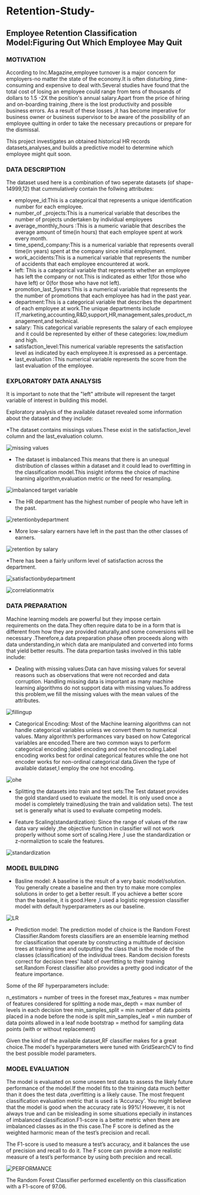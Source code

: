 # Retention-Study-
## Employee Retention Classification Model:Figuring Out Which Employee May Quit


### MOTIVATION
According to Inc.Magazine,employee turnover is a major concern for employers-no matter the state of the economy.It is often disturbing ,time-consuming and expensive to deal with.Several studies have found that the total cost of losing an employee could range from tens of thousands of dollars to 1.5 -2X the position's annual salary.Apart from the price of hiring and on-boarding training ,there is the lost productivity and possible business errors.
As a result of these losses ,it has become imperative for business owner or business supervisor to be aware of the possibility of an employee quitting in order to take the necessary precautions or prepare for the dismissal.

This project investigates an obtained historical HR records datasets,analyses,and builds a predictive model to determine which employee might quit soon.

### DATA DESCRIPTION
The dataset used here is a combination of two seperate datasets (of shape-14999,12)  that cummulatively contain the follwing attributes:
* employee_id:This is a categorical that represents a unique identification number for each employee.
* number_of _projects:This is a numerical variable that describes the number of projects undertaken by individual employees
* average_monthly_hours :This is a numeric variable that describes the average amount of time(in hours) that each employee spent at work every month.
* time_spend_company:This is a numerical variable that represents overall time(in years) spent at the company since initial employment.
* work_accidents:This is a numerical variable that represents the number of accidents that each employee encountered at work.
* left: This is a categorical variable that represents whether an employee has left the company or not.This is indicated as either 1(for those who have left) or 0(for those who have not left).
* promotion_last_5years:This is a numerical variable that represents the the number of promotions that each employee has had in the past year.
* department:This is a categorical variable that describes the department of each employee at work.The unique departments include IT,marketing,accounting,R&D,support,HR,management,sales,product_management,and technical.
* salary: This categorical variable represents the salary of each employee and it could be represented by either of these categories: low,medium and high.
* satisfaction_level:This numerical variable represents the satisfaction level as indicated by each employeee.It is expressed as a percentage.
* last_evaluation :This numerical variable represents the score from the last evaluation of the employee.

### EXPLORATORY DATA ANALYSIS
It is important to note that the "left" attribute will represent the target variable of interest in building this model.

Exploratory analysis of the available dataset revealed some information about the dataset and they include:

*The dataset contains missings values.These exist in the satisfaction_level column and the last_evaluation column. 

![missing values](https://user-images.githubusercontent.com/67794705/87346751-f90ec280-c549-11ea-8f61-9d0bfed1221a.PNG)


* The dataset is imbalanced.This means that there is an unequal distribution of classes within a dataset and it could lead to overfitting in the classification model.This insight informs the choice of machine learning algorithm,evaluation metric or the need for resampling.

![imbalanced target variable](https://user-images.githubusercontent.com/67794705/87345280-c5cb3400-c547-11ea-9a14-4c08e23b0d61.PNG)

* The HR department has the highest number of people who have left in the past.

![retentionbydepartment](https://user-images.githubusercontent.com/67794705/87345284-c663ca80-c547-11ea-8bfa-d74c04facf33.png)

* More low-salary earners have left in the past than the other classes of earners.

![retention by salary](https://user-images.githubusercontent.com/67794705/87345283-c5cb3400-c547-11ea-8616-4a98467cd47e.png)

*There has been a fairly uniform level of satisfaction across the department.

![satisfactionbydepartment](https://user-images.githubusercontent.com/67794705/87345286-c6fc6100-c547-11ea-9db6-0b70aee919ca.png)



![correlationmatrix](https://user-images.githubusercontent.com/67794705/87345275-c5329d80-c547-11ea-9f52-103ff5915c35.png)

### DATA PREPARATION

Machine learning models are powerful but they impose certain requirements on the data.They often require data to be in a form that is different from how they are provided naturally,and some conversions will be necessary .Therefore,a data preparation phase often proceeds along with data understanding,in which data are manipulated and converted into forms that yield better results.
The data prepartion tasks involved in this table include:

* Dealing with missing values:Data can have missing values for several reasons such as observations that were not recorded and data corruption. Handling missing data is important as many machine learning algorithms do not support data with missing values.To address this problem,we fill the missing values with the mean values of the attributes.

![fillingup](https://user-images.githubusercontent.com/67794705/87347978-eeedc380-c54b-11ea-977b-226a54c9231d.PNG)

* Categorical Encoding: Most of the Machine learning algorithms can not handle categorical variables unless we convert them to numerical values. Many algorithm’s performances vary based on how Categorical variables are encoded.There are two common ways to perform categorical encoding ;label encoding and one hot encoding.Label encoding works best for ordinal categorical features while the one hot encoder works for non-ordinal categorical data.Given the type of available dataset,I employ the one hot encoding.

![ohe](https://user-images.githubusercontent.com/67794705/87349163-c5359c00-c54d-11ea-915c-7bf00d6d460a.PNG)

* Splitting the datasets into train and test sets:The Test dataset provides the gold standard used to evaluate the model. It is only used once a model is completely trained(using the train and validation sets). The test set is generally what is used to evaluate competing models.

* Feature Scaling(standardization): Since the range of values of the raw data vary widely ,the objective function in classifier will not work properly without some sort of scaling.Here ,I use the standardization or z-normaliztion to scale the features.

![standardization](https://user-images.githubusercontent.com/67794705/87352694-67a44e00-c553-11ea-9d3a-e8fcd0b98bd8.PNG)

### MODEL BUILDING

* Basline model: A baseline is the result of a very basic model/solution. You generally create a baseline and then try to make more complex solutions in order to get a better result. If you achieve a better score than the baseline, it is good.Here ,I used a logistic regression classifier model with default hyperparameters as our baseline.

![LR](https://user-images.githubusercontent.com/67794705/87353069-05981880-c554-11ea-90e4-e4f138813629.PNG)

* Prediction model: The prediction model of choice is the Random Forest Classifier.Random forests classifiers are an ensemble learning method for classification  that operate by constructing a multitude of decision trees at training time and outputting the class that is the mode of the classes (classification) of the individual trees. Random decision forests correct for decision trees' habit of overfitting to their training set.Random Forest classifier also provides a pretty good indicator of the feature importance.

Some of the RF hyperparameters include:

n_estimators = number of trees in the foreset
max_features = max number of features considered for splitting a node
max_depth = max number of levels in each decision tree
min_samples_split = min number of data points placed in a node before the node is split
min_samples_leaf = min number of data points allowed in a leaf node
bootstrap = method for sampling data points (with or without replacement)

Given the kind of the available dataset,RF classifier makes for a great choice.The model's hyperparameters were tuned with GridSearchCV to find the best possible model parameters.

### MODEL EVALUATION 
The model is evaluated on some unseen test data to assess the likely future performance of the model.If the model fits to the training data much better than it does the test data ,overfitting is a likely cause. The most frequent classification evaluation metric that is used is  ‘Accuracy’. You might believe that the model is good when the accuracy rate is 99%! However, it is not always true and can be misleading in some situations epecially in instances of imbalanced classification.F1-score is a better metric when there are imbalanced classes as in the this case.The F score is defined as the weighted harmonic mean of the test’s precision and recall.

The F1-score is used to measure a test’s accuracy, and it balances the use of precision and recall to do it. The F score can provide a more realistic measure of a test’s performance by using both precision and recall.

![PERFORMANCE](https://user-images.githubusercontent.com/67794705/87356505-16e42380-c55a-11ea-8503-a4e6e08af8fe.PNG)

The Random Forest Classifier performed excellently on this classification with a F1-score of 97.06.






